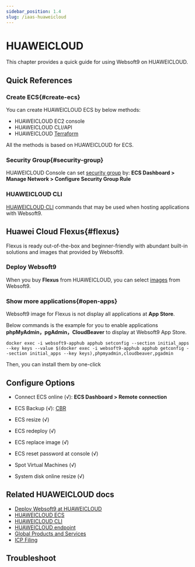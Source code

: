 ```yaml
---
sidebar_position: 1.4
slug: /iaas-huaweicloud
---
```


# HUAWEICLOUD

This chapter provides a quick guide for using Websoft9 on HUAWEICLOUD.   

## Quick References

### Create ECS{#create-ecs}

You can create HUAWEICLOUD ECS by below methods: 

- HUAWEICLOUD EC2 console
- HUAWEICLOUD CLI/API
- HUAWEICLOUD [Terraform](https://www.huaweicloud.com/product/aos.html)

All the methods is based on HUAWEICLOUD for ECS.  


### Security Group{#security-group}

HUAWEICLOUD Console can set [security group](https://www.tencentcloud.com/document/product/213/16564) by: **ECS Dashboard > Manage Network > Configure Security Group Rule**

### HUAWEICLOUD CLI

 [HUAWEICLOUD CLI](https://support.huaweicloud.com/intl/en-us/hcli/index.html) commands that may be used when hosting applications with Websoft9.  


## Huawei Cloud Flexus{#flexus}

Flexus is ready out-of-the-box and beginner-friendly with abundant built-in solutions and images that provided by Websoft9.  

### Deploy Websoft9

When you buy **Flexus** from HUAWEICLOUD, you can select [images](https://support.huaweicloud.com/intl/en-us/bestpractice-hecs/practice_wp_0001.html) from Websoft9.   

### Show more applications{#open-apps}

Websoft9 image for Flexus is not display all applications at **App Store**.

Below commands is the example for you to enable applications **phpMyAdmin，pgAdmin，CloudBeaver** to display at Websoft9 App Store.  
```
docker exec -i websoft9-apphub apphub setconfig --section initial_apps --key keys --value $(docker exec -i websoft9-apphub apphub getconfig --section initial_apps --key keys),phpmyadmin,cloudbeaver,pgadmin
```

Then, you can install them by one-click


## Configure Options

- Connect ECS online (√): **ECS Dashboard > Remote connection**

- ECS Backup (√): [CBR](https://www.huaweicloud.com/intl/en-us/product/cbr.html)

- ECS resize (√)

- ECS redeploy (√)

- ECS replace image (√)

- ECS reset password at console (√)

- Spot Virtual Machines (√)

- System disk online resize (√)


## Related HUAWEICLOUD docs

- [Deploy Websoft9 at HUAWEICLOUD](./install/huaweicloud)
- [HUAWEICLOUD ECS](https://support.huaweicloud.com/intl/en-us/ecs/index.html)
- [HUAWEICLOUD CLI](https://support.huaweicloud.com/intl/en-us/hcli/index.html)
- [HUAWEICLOUD endpoint](https://developer.huaweicloud.com/endpoint)
- [Global Products and Services](https://www.huaweicloud.com/intl/en-us/global/)
- [ICP Filing](https://support.huaweicloud.com/intl/en-us/icp/index.html)

## Troubleshoot